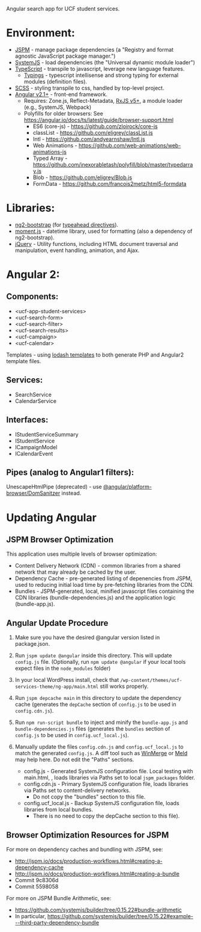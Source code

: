 Angular search app for UCF student services.

# Environment:
- [JSPM](http://jspm.io/) - manage package dependencies (a "Registry and format agnostic JavaScript package manager.")
- [SystemJS](https://github.com/systemjs/systemjs) - load dependencies (the "Universal dynamic module loader")
- [TypeScript](https://www.typescriptlang.org/) - transpile to javascript, leverage new language features.
    - [Typings](https://github.com/typings/typings) - typescript intellisense and strong typing for external modules (definition files).
- [SCSS](http://sass-lang.com/) - styling transpile to css, handled by top-level project.
- [Angular v2.1+](https://angular.io/) - front-end framework.
    - Requires: Zone.js, Reflect-Metadata, [RxJS v5+](https://github.com/ReactiveX/rxjs/), a module loader (e.g., SystemJS, Webpack)
    - Polyfills for older browsers:
        See https://angular.io/docs/ts/latest/guide/browser-support.html
        - ES6 (core-js) - https://github.com/zloirock/core-js
        - classList - https://github.com/eligrey/classList.js
        - Intl - https://github.com/andyearnshaw/Intl.js
        - Web Animations - https://github.com/web-animations/web-animations-js
        - Typed Array - https://github.com/inexorabletash/polyfill/blob/master/typedarray.js
        - Blob - https://github.com/eligrey/Blob.js
        - FormData - https://github.com/francois2metz/html5-formdata

# Libraries:
- [ng2-bootstrap](https://github.com/valor-software/ng2-bootstrap) (for [typeahead directives](http://valor-software.com/ng2-bootstrap/#/typeahead)).
- [moment.js](http://www.momentjs.com/) - datetime library, used for formatting (also a dependency of ng2-bootstrap).
- [jQuery](http://jquery.com/) - Utility functions, including HTML document traversal and manipulation, event handling, animation, and Ajax.

# Angular 2:
## Components:
- &lt;ucf-app-student-services&gt;
- &lt;ucf-search-form&gt;
- &lt;ucf-search-filter&gt;
- &lt;ucf-search-results&gt;
- &lt;ucf-campaign&gt;
- &lt;ucf-calendar&gt;

Templates - using [lodash templates](https://lodash.com/docs#template) to both generate PHP and Angular2 template files.

## Services:
- SearchService
- CalendarService

## Interfaces:
- IStudentServiceSummary
- IStudentService
- ICampaignModel
- ICalendarEvent

## Pipes (analog to Angular1 filters):
UnescapeHtmlPipe (deprecated) - use [@angular/platform-browser/DomSanitzer](https://angular.io/docs/ts/latest/api/platform-browser/index/DomSanitizer-class.html) instead.

# Updating Angular

## JSPM Browser Optimization

This application uses multiple levels of browser optimization:
- Content Delivery Network (CDN) - common libraries from a shared network that may already be cached by the user.
- Dependency Cache - pre-generated listing of depenencies from JSPM, used to reducing initial load time by pre-fetching libraries from the CDN.
- Bundles - JSPM-generated, local, minified javascript files containing the CDN libraries (bundle-dependencies.js) and the application logic (bundle-app.js).

## Angular Update Procedure

1) Make sure you have the desired @angular version listed in package.json.

2) Run `jspm update @angular` inside this directory.  This will update `config.js` file. (Optionally, run `npm update @angular` if your local tools expect files in the `node_modules` folder)

3) In your local WordPress install, check that `/wp-content/themes/ucf-services-theme/ng-app/main.html` still works properly.

4) Run `jspm depcache main` in this directory to update the dependency cache (generates the `depCache` section of `config.js` to be used in `config.cdn.js`).

5) Run `npm run-script bundle` to inject and minify the `bundle-app.js` and `bundle-dependencies.js` files (generates the `bundles` section of `config.js` to be used in `config.ucf_local.js`).

6) Manually update the files `config.cdn.js` and `config.ucf_local.js` to match the generated `config.js`. A diff tool such as [WinMerge](http://winmerge.org/) or [Meld](http://meldmerge.org/) may help here. Do not edit the "Paths" sections.
   - config.js - Generated SystemJS configuration file. Local testing with main.html, , loads libraries via Paths set to local `jspm_packages` folder.
   - config.cdn.js - Primary SystemJS configuration file, loads libraries via Paths set to content-delivery networks.
      - Do not copy the "bundles" section to this file.
   - config.ucf_local.js - Backup SystemJS configuration file, loads libraries from local bundles.
      - There is no need to copy the depCache section to this file).

## Browser Optimization Resources for JSPM
For more on dependency caches and bundling with JSPM, see:
- http://jspm.io/docs/production-workflows.html#creating-a-dependency-cache
- http://jspm.io/docs/production-workflows.html#creating-a-bundle
- Commit 9c8306d
- Commit 5598058

For more on JSPM Bundle Arithmetic, see:
- https://github.com/systemjs/builder/tree/0.15.22#bundle-arithmetic
- In particular, https://github.com/systemjs/builder/tree/0.15.22#example---third-party-dependency-bundle
